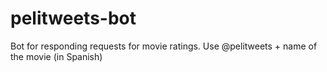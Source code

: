 # pelitweets-bot

Bot for responding requests for movie ratings. Use @pelitweets + name of the movie (in Spanish)
